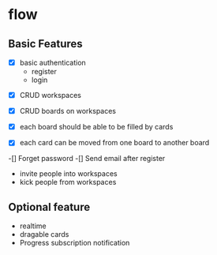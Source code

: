 # flow

## Basic Features
<!-- phase 1 -->
-[x] basic authentication
  - register
  - login

<!-- phase 2 -->
-[x] CRUD workspaces
-[x] CRUD boards on workspaces
-[x] each board should be able to be filled by cards
-[x] each card can be moved from one board to another board


<!-- phase 3 -->
-[] Forget password
-[] Send email after register

<!-- phase 4 -->
- invite people into workspaces
- kick people from workspaces


## Optional feature
- realtime
- dragable cards
- Progress subscription notification